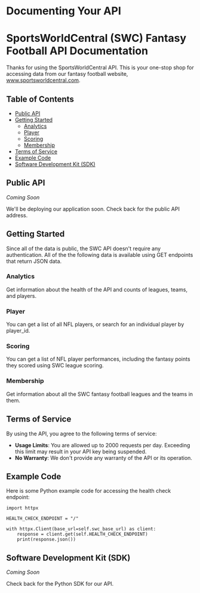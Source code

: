 # Documenting Your API
# SportsWorldCentral (SWC) Fantasy Football API Documentation

Thanks for using the SportsWorldCentral API. This is your one-stop shop for
accessing data from our fantasy football website, www.sportsworldcentral.com.


## Table of Contents

- [Public API](#public-api)
- [Getting Started](#getting-started)
  - [Analytics](#analytics)
  - [Player](#player)
  - [Scoring](#scoring)
  - [Membership](#membership)
- [Terms of Service](#terms-of-service)
- [Example Code](#example-code)
- [Software Development Kit (SDK)](#software-development-kit-sdk)

## Public API
*Coming Soon*

We'll be deploying our application soon. Check back for the public API address.

## Getting Started

Since all of the data is public, the SWC API doesn't require any authentication. 
All of the the following data is available using GET endpoints that return 
JSON data.

### Analytics

Get information about the health of the API and counts of leagues, teams, 
and players.

### Player
You can get a list of all NFL players, or search for an individual player 
by player_id.

### Scoring

You can get a list of NFL player performances, including the fantasy points they 
scored using SWC league scoring.

### Membership
Get information about all the SWC fantasy football leagues and the teams in them.

## Terms of Service

By using the API, you agree to the following terms of service:

- **Usage Limits**: You are allowed up to 2000 requests per day. Exceeding this 
                    limit may result in your API key being suspended.
- **No Warranty**: We don't provide any warranty of the API or its operation.

## Example Code

Here is some Python example code for accessing the health check endpoint:

```
import httpx

HEALTH_CHECK_ENDPOINT = "/"
    
with httpx.Client(base_url=self.swc_base_url) as client:
    response = client.get(self.HEALTH_CHECK_ENDPOINT)
    print(response.json())
```

## Software Development Kit (SDK)
*Coming Soon*

Check back for the Python SDK for our API.